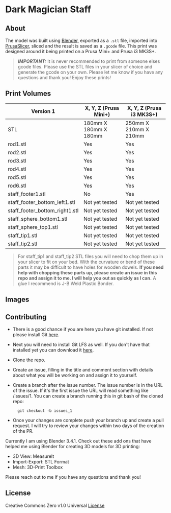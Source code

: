 # Dark Magician Staff

## About

The model was built using [Blender](https://www.blender.org/), exported as a `.stl` file, imported into [PrusaSlicer](https://www.prusa3d.com/page/prusaslicer_424/), sliced and the result is saved as a `.gcode` file. This print was designed around it being printed on a Prusa Mini+ and Prusa i3 MK3S+.

> _**IMPORTANT:**_ It is never recommended to print from someone elses gcode files. Please use the STL files in your slicer of choice and generate the gcode on your own. Please let me know if you have any questions and thank you! Enjoy these prints!

## Print Volumes

| Version 1                      |  X, Y, Z (Prusa Mini+)   | X, Y, Z (Prusa i3 MK3S+) |
| -----------                    | -----------              | -----------              |
| STL                            | 180mm X 180mm X 180mm    | 250mm X 210mm X 210mm    |
| rod1.stl                       | Yes                      | Yes                      |
| rod2.stl                       | Yes                      | Yes                      |
| rod3.stl                       | Yes                      | Yes                      |
| rod4.stl                       | Yes                      | Yes                      |
| rod5.stl                       | Yes                      | Yes                      |
| rod6.stl                       | Yes                      | Yes                      |
| staff_footer1.stl              | No                       | Yes                      |
| staff_footer_bottom_left1.stl  | Not yet tested           | Not yet tested           |
| staff_footer_bottom_right1.stl | Not yet tested           | Not yet tested           |
| staff_sphere_bottom1.stl       | Not yet tested           | Not yet tested           |
| staff_sphere_top1.stl          | Not yet tested           | Not yet tested           |
| staff_tip1.stl                 | Not yet tested           | Not yet tested           |
| staff_tip2.stl                 | Not yet tested           | Not yet tested           |

> For staff_tip1 and staff_tip2 STL files you will need to chop them up in your slicer to fit on your bed. With the curvature or bend of these parts it may be difficult to have holes for wooden dowels. **If you need help with chopping these parts up, please create an issue in this repo and assign it to me. I will help you out as quickly as I can.** A glue I recommend is J-B Weld Plastic Bonder. 

## Images

## Contributing

- There is a good chance if you are here you have git installed. If not please install Git [here](https://git-scm.com/).

- Next you will need to install Git LFS as well. If you don't have that installed yet you can download it [here](https://git-lfs.com/).

- Clone the repo.

- Create an issue, filling in the title and comment section with details about what you will be working on and assign it to yourself.

- Create a branch after the issue number. The issue number is in the URL of the issue. If it's the first issue the URL will read something like /issues/1. You can create a branch running this in git bash of the cloned repo: 

        git checkout -b issues_1

- Once your changes are complete push your branch up and create a pull request. I will try to review your changes within two days of the creation of the PR. 

Currently I am using Blender 3.4.1. Check out these add ons that have helped me using Blender for creating 3D models for 3D printing:

- 3D View: MeasureIt
- Import-Export: STL Format
- Mesh: 3D-Print Toolbox

Please reach out to me if you have any questions and thank you!

## License

Creative Commons Zero v1.0 Universal [License](LICENSE)
